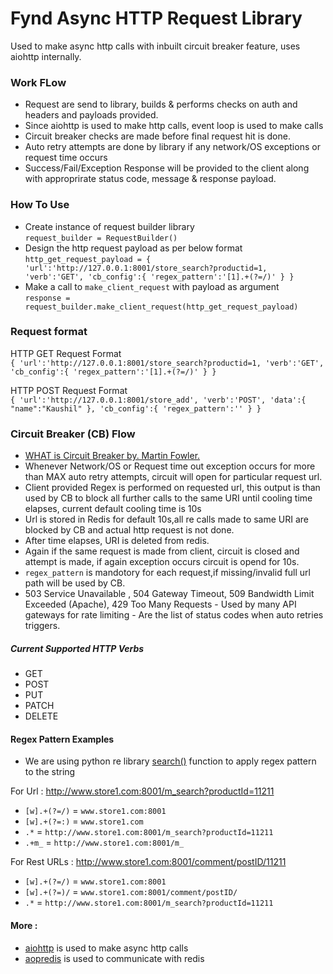 # Fynd Async HTTP Request Library
Used to make async http calls with inbuilt circuit breaker feature, uses aiohttp internally. 


### Work FLow
* Request are send to library, builds & performs checks on auth and headers and payloads provided.
* Since aiohttp is used to make http calls, event loop is used to make calls
* Circuit breaker checks are made before final request hit is done.
* Auto retry attempts are done by library if any network/OS exceptions or request time occurs
* Success/Fail/Exception Response will be provided to the client along with approprirate status code, message & response payload.

### How To Use
* Create instance of request builder library     
`request_builder = RequestBuilder()`     
* Design the http request payload as per below format     
`http_get_request_payload = {
   'url':'http://127.0.0.1:8001/store_search?productid=1,
   'verb':'GET',
   'cb_config':{
      'regex_pattern':'[1].+(?=/)'
   }
}`    
* Make a call to `make_client_request`  with payload as argument    
`response = request_builder.make_client_request(http_get_request_payload)`


### Request format 
HTTP GET Request Format   
`{
   'url':'http://127.0.0.1:8001/store_search?productid=1,
   'verb':'GET',
   'cb_config':{
      'regex_pattern':'[1].+(?=/)'
   }
}`
      

HTTP POST Request Format    
`{
   'url':'http://127.0.0.1:8001/store_add',
   'verb':'POST',
   'data':{
      "name":"Kaushil"
   },
   'cb_config':{
      'regex_pattern':''
   }
}`



###  Circuit Breaker (CB) Flow
* [WHAT is Circuit Breaker by. Martin Fowler.](https://martinfowler.com/bliki/CircuitBreaker.html)
* Whenever Network/OS or Request time out exception occurs for more than MAX auto retry attempts, circuit will open for particular request url.
* Client provided Regex is performed on requested url, this output is than used by CB to block all further calls to the same URI until cooling time elapses, current default cooling time is 10s
* Url is stored in Redis for default 10s,all re calls made to same URI are blocked by CB and actual http request is not done.
* After time elapses, URI is deleted from redis.
* Again if the same request is made from client, circuit is closed and attempt is made, if again exception occurs circuit is opend for 10s.
* `regex_pattern` is mandotory for each request,if missing/invalid full url path will be used by CB.
*  503 Service Unavailable , 504 Gateway Timeout, 509 Bandwidth Limit Exceeded (Apache), 429 Too Many Requests - Used by many API gateways for rate limiting - Are the list of status codes when auto retries triggers.



##### Current Supported HTTP Verbs
- GET
- POST
- PUT
- PATCH
- DELETE

#### Regex Pattern Examples
* We are using python re library [search()](https://docs.python.org/3/library/re.html#re.Pattern.search)  function to apply regex pattern to the string

 For Url : http://www.store1.com:8001/m_search?productId=11211

- `[w].+(?=/)` = `www.store1.com:8001`
- `[w].+(?=:)` = `www.store1.com`
- `.*` = `http://www.store1.com:8001/m_search?productId=11211`
- `.+m_` = `http://www.store1.com:8001/m_`

For Rest URLs : http://www.store1.com:8001/comment/postID/11211

- `[w].+(?=/)` = `www.store1.com:8001`
- `[w].+(?=)/` = `www.store1.com:8001/comment/postID/`
- `.*` = `http://www.store1.com:8001/m_search?productId=11211`

#### More :
* [aiohttp](https://aiohttp.readthedocs.io/en/stable/) is used to make async http calls
* [aopredis](https://aioredis.readthedocs.io/en/v1.2.0/index.html) is used to communicate with redis



